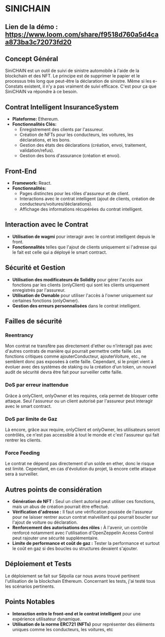 # SINICHAIN

## Lien de la démo : https://www.loom.com/share/f9518d760a5d4caa873ba3c72073fd20

## Concept Général

SiniCHAIN est un outil de suivi de sinistre automobile à l'aide de la blockchain et des NFT. Le principe est de supprimer le papier et le processus très long que peut-être la déclaration de sinistre. Même si les e-Constats existent, il n'y a pas vraiment de suivi efficace. C'est pour ça que SiniCHAIN va répondre à ce besoin.

## Contrat Intelligent InsuranceSystem

- **Plateforme:** Ethereum.
- **Fonctionnalités Clés:**
  - Enregistrement des clients par l'assureur.
  - Création de NFTs pour les conducteurs, les voitures, les déclarations, et les bons.
  - Gestion des états des déclarations (création, envoi, traitement, validation/refus).
  - Gestion des bons d'assurance (création et envoi).

## Front-End

- **Framework:** React.
- **Fonctionnalités:**
  - Pages distinctes pour les rôles d'assureur et de client.
  - Interactions avec le contrat intelligent (ajout de clients, création de conducteurs/voitures/déclarations).
  - Affichage des informations récupérées du contrat intelligent.

## Interaction avec le Contrat

- **Utilisation de wagmi** pour interagir avec le contrat intelligent depuis le front.
- **Fonctionnalités** telles que l'ajout de clients uniquement si l'adresse qui le fait est celle qui a déployé le smart contract.

## Sécurité et Gestion

- **Utilisation des modificateurs de Solidity** pour gérer l'accès aux fonctions par les clients (onlyClient) qui sont les clients uniquement enregistrés par l'assureur.
- **Utilisation de Ownable** pour utiliser l'accès à l'owner uniquement sur certaines fonctions (onlyOwner).
- **Gestion des erreurs personnalisées** dans le contrat intelligent.

## Failles de sécurité

### Reentrancy

Mon contrat ne transfère pas directement d'ether ou n'interagit pas avec d'autres contrats de manière qui pourrait permettre cette faille. Les fonctions critiques comme ajouterConducteur, ajouterVoiture, etc., ne semblent donc pas exposées à cette faille. Cependant, si le projet vient à évoluer avec des systèmes de staking ou la création d'un token, un nouvel audit de sécurité devra être fait pour surveiller cette faille.

### DoS par erreur inattendue

Grâce à onlyClient, onlyOwner et les requires, cela permet de bloquer cette attaque. Seul l'assureur ou un client autorisé par l'assureur peut interagir avec le smart contract.

### DoS par limite de Gaz

Là encore, grâce aux require, onlyClient et onlyOwner, les utilisateurs seront contrôlés, ce n'est pas accessible à tout le monde et c'est l'assureur qui fait rentrer les clients.

### Force Feeding

Le contrat ne dépend pas directement d'un solde en ether, donc le risque est limité. Cependant, en cas d'évolution du projet, là encore cette attaque sera à surveiller.

## Autres points de considération

- **Génération de NFT :** Seul un client autorisé peut utiliser ces fonctions, mais un abus de création pourrait être effectué.
- **Vérification d'adresse :** Il faut une vérification poussée de l'assureur pour ne laisser rentrer aucun contrat malveillant qui pourrait boucler sur l'ajout de voiture ou déclaration.
- **Renforcement des autorisations des rôles :** À l'avenir, un contrôle renforcé notamment avec l'utilisation d'OpenZeppelin Access Control peut rajouter une sécurité supplémentaire.
- **Limite de performance et coût de gaz :** Tester la performance et surtout le coût en gaz si des boucles ou structures devaient s'ajouter.

## Déploiement et Tests

Le déploiement se fait sur Sépolia car nous avons trouvé pertinent l'utilisation de la blockchain Ethereum. Concernant les tests, j'ai testé tous les scénarios pertinents.

## Points Notables

- **Interaction entre le front-end et le contrat intelligent** pour une expérience utilisateur dynamique.
- **Utilisation de la norme ERC721 (NFTs)** pour représenter des éléments uniques comme les conducteurs, les voitures, etc
